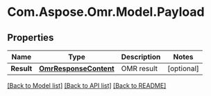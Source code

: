 # Com.Aspose.Omr.Model.Payload
## Properties

Name | Type | Description | Notes
------------ | ------------- | ------------- | -------------
**Result** | [**OmrResponseContent**](OmrResponseContent.md) | OMR result | [optional] 

[[Back to Model list]](../README.md#documentation-for-models) [[Back to API list]](../README.md#documentation-for-api-endpoints) [[Back to README]](../README.md)

